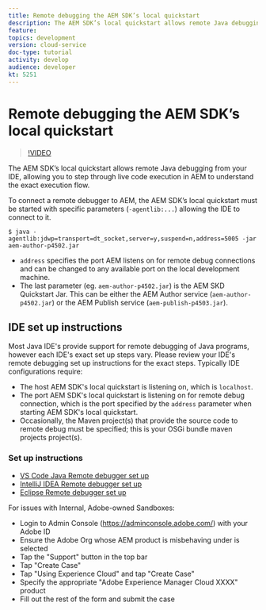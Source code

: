 ```yaml
---
title: Remote debugging the AEM SDK’s local quickstart
description: The AEM SDK’s local quickstart allows remote Java debugging from your IDE, allowing you to step through live code execution in AEM  to understand the exact execution flow.
feature: 
topics: development
version: cloud-service
doc-type: tutorial
activity: develop
audience: developer
kt: 5251
---
```

 
# Remote debugging the AEM SDK’s local quickstart

>[!VIDEO](https://video.tv.adobe.com/v/34338/?quality=12&learn=on)

The AEM SDK’s local quickstart allows remote Java debugging from your IDE, allowing you to step through live code execution in AEM  to understand the exact execution flow.

To connect a remote debugger to AEM, the AEM SDK’s local quickstart must be started with specific parameters (`-agentlib:...`) allowing the IDE to connect to it.

```
$ java -agentlib:jdwp=transport=dt_socket,server=y,suspend=n,address=5005 -jar aem-author-p4502.jar   
```

+ `address` specifies the port AEM listens on for remote debug connections and can be changed to any available port on the local development machine.
+ The last parameter (eg. `aem-author-p4502.jar`) is the AEM SKD Quickstart Jar. This can be either the AEM Author service (`aem-author-p4502.jar`) or the AEM Publish service (`aem-publish-p4503.jar`).

## IDE set up instructions

Most Java IDE's provide support for remote debugging of Java programs, however each IDE's exact set up steps vary. Please review your IDE's remote debugging set up instructions for the exact steps. Typically IDE configurations require:

+ The host AEM SDK's local quickstart is listening on, which is `localhost`.
+ The port AEM SDK's local quickstart is listening on for remote debug connection, which is the port specified by the `address` parameter when starting AEM SDK's local quickstart.
+ Occasionally, the Maven project(s) that provide the source code to remote debug must be specified; this is your OSGi bundle maven projects project(s).

### Set up instructions

+ [VS Code Java Remote debugger set up](https://code.visualstudio.com/docs/java/java-debugging)
+ [IntelliJ IDEA Remote debugger set up](https://www.jetbrains.com/help/idea/run-debug-configuration-remote-debug.html)
+ [Eclipse Remote debugger set up](https://javapapers.com/core-java/java-remote-debug-with-eclipse/)

For issues with Internal, Adobe-owned Sandboxes:
* Login to Admin Console (https://adminconsole.adobe.com/) with your Adobe ID
* Ensure the Adobe Org whose AEM product is misbehaving under is selected
* Tap the "Support" button in the top bar
* Tap "Create Case"
* Tap "Using Experience Cloud" and tap "Create Case"
* Specify the appropriate "Adobe Experience Manager Cloud XXXX" product
* Fill out the rest of the form and submit the case